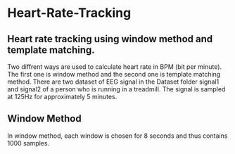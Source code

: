 # Heart-Rate-Tracking
## Heart rate tracking using window method and template matching.
Two diffrent ways are used to calculate heart rate in BPM (bit per minute). The first one is window method and the second one is template matching method. There are two dataset of EEG signal in the Dataset folder signal1 and signal2 of a person who is running in a treadmill. The signal is sampled at 125Hz for approximately 5 minutes. 
## Window Method
In window method, each window is chosen for 8 seconds and thus contains 1000 samples. 
